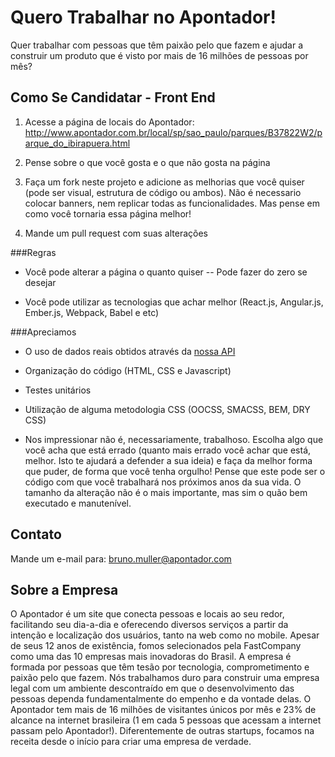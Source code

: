 Quero Trabalhar no Apontador!
=============================

Quer trabalhar com pessoas que têm paixão pelo que fazem e ajudar a construir um produto que é visto por mais de 16 milhões de pessoas por mês?

Como Se Candidatar - Front End
------------------------------

1. Acesse a página de locais do Apontador:
 http://www.apontador.com.br/local/sp/sao_paulo/parques/B37822W2/parque_do_ibirapuera.html

2. Pense sobre o que você gosta e o que não gosta na página

3. Faça um fork neste projeto e adicione as melhorias que você quiser (pode ser visual, estrutura de código ou ambos). Não é necessario colocar banners, nem replicar todas as funcionalidades. Mas pense em como você tornaria essa página melhor!

4. Mande um pull request com suas alterações

###Regras

* Você pode alterar a página o quanto quiser -- Pode fazer do zero se desejar

* Você pode utilizar as tecnologias que achar melhor (React.js, Angular.js, Ember.js, Webpack, Babel e etc)

###Apreciamos

* O uso de dados reais obtidos através da [nossa API](https://api.apontador.com.br/v2/docs/)

* Organização do código (HTML, CSS e Javascript)

* Testes unitários

* Utilização de alguma metodologia CSS (OOCSS, SMACSS, BEM, DRY CSS)

* Nos impressionar não é, necessariamente, trabalhoso. Escolha algo que você acha que está errado (quanto mais errado você achar que está, melhor. Isto te ajudará a defender a sua ideia) e faça da melhor forma que puder, de forma que você tenha orgulho! Pense que este pode ser o código com que você trabalhará nos próximos anos da sua vida. O tamanho da alteração não é o mais importante, mas sim o quão bem executado e manutenível.


Contato
-------

Mande um e-mail para: bruno.muller@apontador.com

Sobre a Empresa
---------------

O Apontador é um site que conecta pessoas e locais ao seu redor, facilitando seu dia-a-dia e oferecendo diversos serviços a partir da intenção e localização dos usuários, tanto na web como no mobile. Apesar de seus 12 anos de existência, fomos selecionados pela FastCompany como uma das 10 empresas mais inovadoras do Brasil. A empresa é formada por pessoas que têm tesão por tecnologia, comprometimento e paixão pelo que fazem. Nós trabalhamos duro para construir uma empresa legal com um ambiente descontraído em que o desenvolvimento das pessoas dependa fundamentalmente do empenho e da vontade delas. O Apontador tem mais de 16 milhões de visitantes únicos por mês e 23% de alcance na internet brasileira (1 em cada 5 pessoas que acessam a internet passam pelo Apontador!). Diferentemente de outras startups, focamos na receita desde o início para criar uma empresa de verdade.
